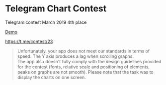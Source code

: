 # Telegram Chart Contest

Telegram contest March 2019 4th place

[Demo](https://yadi.sk/i/-m528SByuHNyAg)

https://t.me/contest/23

> Unfortunately, your app does not meet our standards in terms of speed. The Y axis produces a lag when scrolling graphs.  
The app also doesn't fully comply with the design guidelines provided for the contest (fonts, relative scale and positioning of elements, peaks on graphs are not smooth). Please note that the task was to display the charts on one screen.

